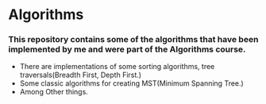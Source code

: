 # Algorithms
### This repository contains some of the algorithms that have been implemented by me and were part of the Algorithms course.

- There are implementations of some sorting algorithms, tree traversals(Breadth First, Depth First.)
- Some classic algorithms for creating MST(Minimum Spanning Tree.) 
- Among Other things. 

